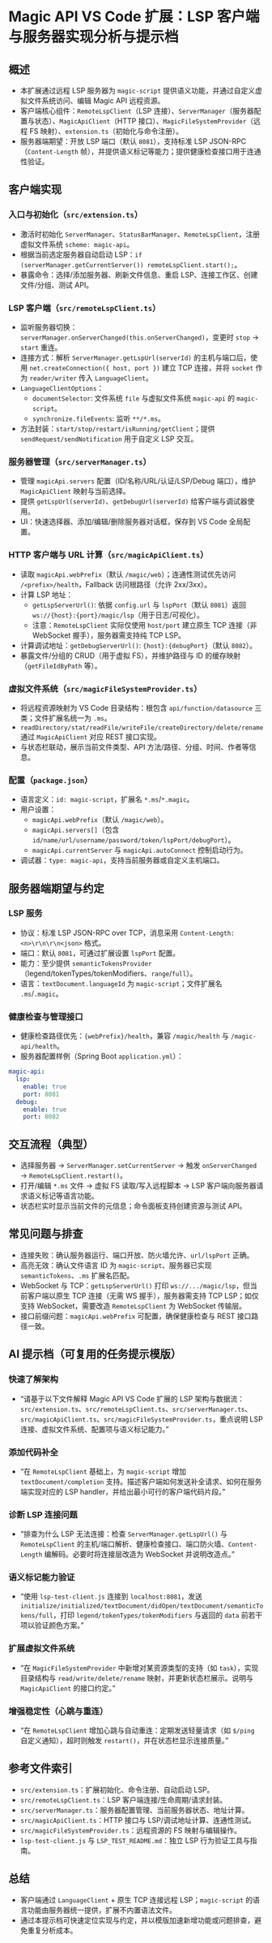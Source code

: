 # Magic API VS Code 扩展：LSP 客户端与服务器实现分析与提示档

## 概述
- 本扩展通过远程 LSP 服务器为 `magic-script` 提供语义功能，并通过自定义虚拟文件系统访问、编辑 Magic API 远程资源。
- 客户端核心组件：`RemoteLspClient`（LSP 连接）、`ServerManager`（服务器配置与状态）、`MagicApiClient`（HTTP 接口）、`MagicFileSystemProvider`（远程 FS 映射）、`extension.ts`（初始化与命令注册）。
- 服务器端期望：开放 LSP 端口（默认 `8081`），支持标准 LSP JSON-RPC（`Content-Length` 帧），并提供语义标记等能力；提供健康检查接口用于连通性验证。

## 客户端实现

### 入口与初始化（`src/extension.ts`）
- 激活时初始化 `ServerManager`、`StatusBarManager`、`RemoteLspClient`，注册虚拟文件系统 `scheme: magic-api`。
- 根据当前选定服务器自动启动 LSP：`if (serverManager.getCurrentServer()) remoteLspClient.start();`。
- 暴露命令：选择/添加服务器、刷新文件信息、重启 LSP、连接工作区、创建文件/分组、测试 API。

### LSP 客户端（`src/remoteLspClient.ts`）
- 监听服务器切换：`serverManager.onServerChanged(this.onServerChanged)`，变更时 `stop` → `start` 重连。
- 连接方式：解析 `ServerManager.getLspUrl(serverId)` 的主机与端口后，使用 `net.createConnection({ host, port })` 建立 TCP 连接，并将 `socket` 作为 `reader/writer` 传入 `LanguageClient`。
- `LanguageClientOptions`：
  - `documentSelector`: 文件系统 `file` 与虚拟文件系统 `magic-api` 的 `magic-script`。
  - `synchronize.fileEvents`: 监听 `**/*.ms`。
- 方法封装：`start/stop/restart/isRunning/getClient`；提供 `sendRequest/sendNotification` 用于自定义 LSP 交互。

### 服务器管理（`src/serverManager.ts`）
- 管理 `magicApi.servers` 配置（ID/名称/URL/认证/LSP/Debug 端口），维护 `MagicApiClient` 映射与当前选择。
- 提供 `getLspUrl(serverId)`、`getDebugUrl(serverId)` 给客户端与调试器使用。
- UI：快速选择器、添加/编辑/删除服务器对话框，保存到 VS Code 全局配置。

### HTTP 客户端与 URL 计算（`src/magicApiClient.ts`）
- 读取 `magicApi.webPrefix`（默认 `/magic/web`）；连通性测试优先访问 `/<prefix>/health`，Fallback 访问根路径（允许 2xx/3xx）。
- 计算 LSP 地址：
  - `getLspServerUrl()`: 依据 `config.url` 与 `lspPort`（默认 `8081`）返回 `ws://{host}:{port}/magic/lsp`（用于日志/可视化）。
  - 注意：`RemoteLspClient` 实际仅使用 `host/port` 建立原生 TCP 连接（非 WebSocket 握手），服务器需支持纯 TCP LSP。
- 计算调试地址：`getDebugServerUrl()`: `{host}:{debugPort}`（默认 `8082`）。
- 暴露文件/分组的 CRUD（用于虚拟 FS），并维护路径与 ID 的缓存映射（`getFileIdByPath` 等）。

### 虚拟文件系统（`src/magicFileSystemProvider.ts`）
- 将远程资源映射为 VS Code 目录结构：根包含 `api/function/datasource` 三类；文件扩展名统一为 `.ms`。
- `readDirectory/stat/readFile/writeFile/createDirectory/delete/rename` 通过 `MagicApiClient` 对应 REST 接口实现。
- 与状态栏联动，展示当前文件类型、API 方法/路径、分组、时间、作者等信息。

### 配置（`package.json`）
- 语言定义：`id: magic-script`，扩展名 `*.ms`/`*.magic`。
- 用户设置：
  - `magicApi.webPrefix`（默认 `/magic/web`）。
  - `magicApi.servers[]`（包含 `id/name/url/username/password/token/lspPort/debugPort`）。
  - `magicApi.currentServer` 与 `magicApi.autoConnect` 控制启动行为。
- 调试器：`type: magic-api`，支持当前服务器或自定义主机端口。

## 服务器端期望与约定

### LSP 服务
- 协议：标准 LSP JSON-RPC over TCP，消息采用 `Content-Length: <n>\r\n\r\n<json>` 格式。
- 端口：默认 `8081`，可通过扩展设置 `lspPort` 配置。
- 能力：至少提供 `semanticTokensProvider`（legend/tokenTypes/tokenModifiers、`range`/`full`）。
- 语言：`textDocument.languageId` 为 `magic-script`；文件扩展名 `.ms`/`.magic`。

### 健康检查与管理接口
- 健康检查路径优先：`{webPrefix}/health`，兼容 `/magic/health` 与 `/magic-api/health`。
- 服务器配置样例（Spring Boot `application.yml`）：
```yaml
magic-api:
  lsp:
    enable: true
    port: 8081
  debug:
    enable: true
    port: 8082
```

## 交互流程（典型）
- 选择服务器 → `ServerManager.setCurrentServer` → 触发 `onServerChanged` → `RemoteLspClient.restart()`。
- 打开/编辑 `*.ms` 文件 → 虚拟 FS 读取/写入远程脚本 → LSP 客户端向服务器请求语义标记等语言功能。
- 状态栏实时显示当前文件的元信息；命令面板支持创建资源与测试 API。

## 常见问题与排查
- 连接失败：确认服务器运行、端口开放、防火墙允许、`url/lspPort` 正确。
- 高亮无效：确认文件语言 ID 为 `magic-script`、服务器已实现 `semanticTokens`、`.ms` 扩展名匹配。
- WebSocket 与 TCP：`getLspServerUrl()` 打印 `ws://.../magic/lsp`，但当前客户端以原生 TCP 连接（无需 WS 握手），服务器需支持 TCP LSP；如仅支持 WebSocket，需要改造 `RemoteLspClient` 为 WebSocket 传输层。
- 接口前缀问题：`magicApi.webPrefix` 可配置，确保健康检查与 REST 接口路径一致。

## AI 提示档（可复用的任务提示模版）

### 快速了解架构
- “请基于以下文件解释 Magic API VS Code 扩展的 LSP 架构与数据流：`src/extension.ts`、`src/remoteLspClient.ts`、`src/serverManager.ts`、`src/magicApiClient.ts`、`src/magicFileSystemProvider.ts`，重点说明 LSP 连接、虚拟文件系统、配置项与语义标记能力。”

### 添加代码补全
- “在 `RemoteLspClient` 基础上，为 `magic-script` 增加 `textDocument/completion` 支持。描述客户端如何发送补全请求、如何在服务端实现对应的 LSP handler，并给出最小可行的客户端代码片段。”

### 诊断 LSP 连接问题
- “排查为什么 LSP 无法连接：检查 `ServerManager.getLspUrl()` 与 `RemoteLspClient` 的主机/端口解析、健康检查接口、端口防火墙、`Content-Length` 编解码。必要时将连接层改造为 WebSocket 并说明改造点。”

### 语义标记能力验证
- “使用 `lsp-test-client.js` 连接到 `localhost:8081`，发送 `initialize/initialized/textDocument/didOpen/textDocument/semanticTokens/full`，打印 `legend/tokenTypes/tokenModifiers` 与返回的 `data` 前若干项以验证颜色方案。”

### 扩展虚拟文件系统
- “在 `MagicFileSystemProvider` 中新增对某资源类型的支持（如 `task`），实现目录结构与 `read/write/delete/rename` 映射，并更新状态栏展示。说明与 `MagicApiClient` 的接口约定。”

### 增强稳定性（心跳与重连）
- “在 `RemoteLspClient` 增加心跳与自动重连：定期发送轻量请求（如 `$/ping` 自定义通知），超时则触发 `restart()`，并在状态栏显示连接质量。”

## 参考文件索引
- `src/extension.ts`：扩展初始化、命令注册、自动启动 LSP。
- `src/remoteLspClient.ts`：LSP 客户端连接/生命周期/请求封装。
- `src/serverManager.ts`：服务器配置管理、当前服务器状态、地址计算。
- `src/magicApiClient.ts`：HTTP 接口与 LSP/调试地址计算、连通性测试。
- `src/magicFileSystemProvider.ts`：远程资源的 FS 映射与编辑操作。
- `lsp-test-client.js` 与 `LSP_TEST_README.md`：独立 LSP 行为验证工具与指南。

## 总结
- 客户端通过 `LanguageClient` + 原生 TCP 连接远程 LSP；`magic-script` 的语言功能由服务器统一提供，扩展不内置语法文件。
- 通过本提示档可快速定位实现与约定，并以模版加速新增功能或问题排查，避免重复分析成本。